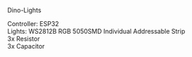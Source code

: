 Dino-Lights

Controller: ESP32</br>
Lights: WS2812B RGB 5050SMD Individual Addressable Strip</br>
3x Resistor</br>
3x Capacitor
